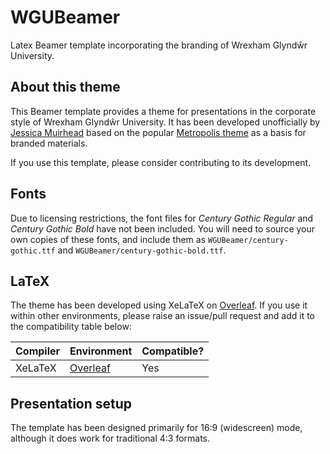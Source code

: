 # WGUBeamer
Latex Beamer template incorporating the branding of Wrexham Glyndŵr University.

## About this theme

This Beamer template provides a theme for presentations in the corporate style of Wrexham Glyndŵr University. It has been developed unofficially by [Jessica Muirhead](https://github.com/jessicadigital/) based on the popular [Metropolis theme](https://github.com/matze/mtheme) as a basis for branded materials.

If you use this template, please consider contributing to its development.

## Fonts

Due to licensing restrictions, the font files for _Century Gothic Regular_ and _Century Gothic Bold_ have not been included. You will need to source your own copies of these fonts, and include them as `WGUBeamer/century-gothic.ttf` and `WGUBeamer/century-gothic-bold.ttf`.

## LaTeX

The theme has been developed using XeLaTeX on [Overleaf](https://www.overleaf.com/). If you use it within other environments, please raise an issue/pull request and add it to the compatibility table below:

Compiler | Environment  | Compatible?
---------|--------------|--------------
XeLaTeX  | [Overleaf](https://www.overleaf.com/) | Yes

## Presentation setup

The template has been designed primarily for 16:9 (widescreen) mode, although it does work for traditional 4:3 formats.

